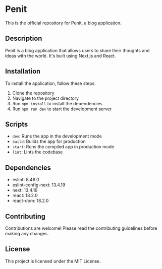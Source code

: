 # Penit

This is the official repository for Penit, a blog application.

## Description

Penit is a blog application that allows users to share their thoughts and ideas with the world. It's built using Next.js and React.

## Installation

To install the application, follow these steps:

1. Clone the repository
2. Navigate to the project directory
3. Run `npm install` to install the dependencies
4. Run `npm run dev` to start the development server

## Scripts

- `dev`: Runs the app in the development mode
- `build`: Builds the app for production
- `start`: Runs the compiled app in production mode
- `lint`: Lints the codebase

## Dependencies

- eslint: 8.48.0
- eslint-config-next: 13.4.19
- next: 13.4.19
- react: 18.2.0
- react-dom: 18.2.0

## Contributing

Contributions are welcome! Please read the contributing guidelines before making any changes.

## License

This project is licensed under the MIT License.
